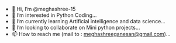 - 👋 Hi, I’m @meghashree-15
- 👀 I’m interested in Python Coding...
- 🌱 I’m currently learning Artificial intelligence and data science...
- 💞️ I’m looking to collaborate on Mini python projects...
- 📫 How to reach me (mail to : meghashreeganesan@gmail.com)...

<!---
meghashree-15/meghashree-15 is a ✨ special ✨ repository because its `README.md` (this file) appears on your GitHub profile.
You can click the Preview link to take a look at your changes.
--->
